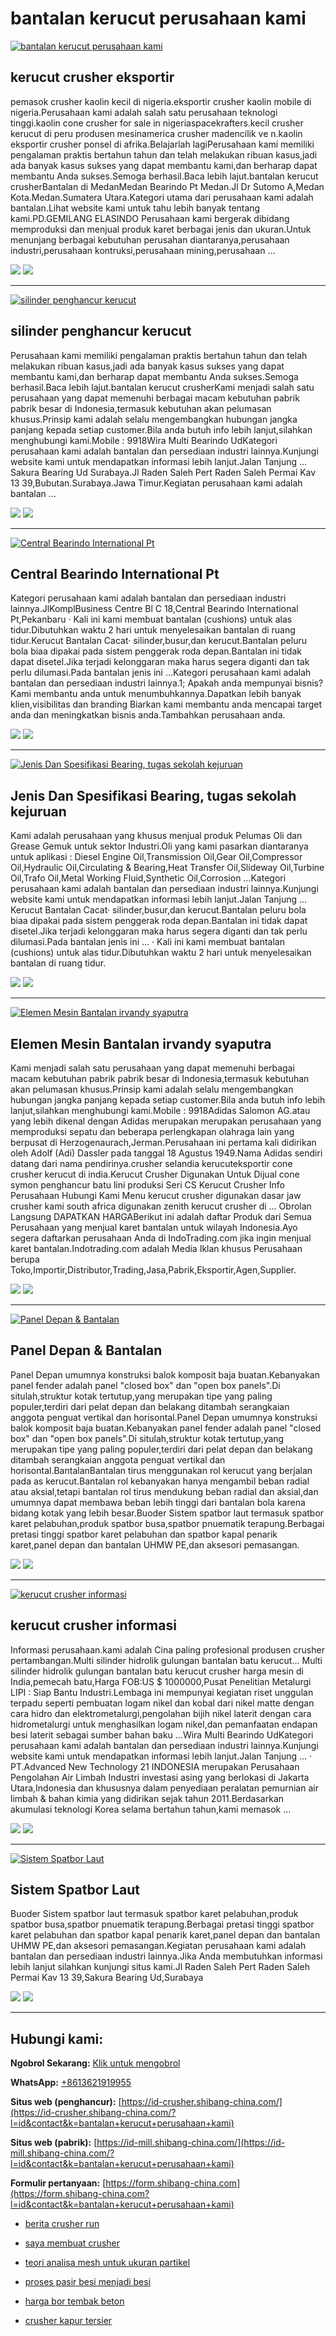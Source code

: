 # bantalan kerucut perusahaan kami

<a href="https://swt.shibang-china.com/?l=id&img&k=bantalan+kerucut+perusahaan+kami" target="_blank">![bantalan kerucut perusahaan kami](http://static.shibang-china.com/all-800x300/604.jpg)</a>

## kerucut crusher eksportir
pemasok crusher kaolin kecil di nigeria.eksportir crusher kaolin mobile di nigeria.Perusahaan kami adalah salah satu perusahaan teknologi tinggi.kaolin cone crusher for sale in nigeriaspacekrafters.kecil crusher kerucut di peru produsen mesinamerica crusher madencilik ve n.kaolin eksportir crusher ponsel di afrika.Belajarlah lagiPerusahaan kami memiliki pengalaman praktis bertahun tahun dan telah melakukan ribuan kasus,jadi ada banyak kasus sukses yang dapat membantu kami,dan berharap dapat membantu Anda sukses.Semoga berhasil.Baca lebih lajut.bantalan kerucut crusherBantalan di MedanMedan Bearindo Pt Medan.Jl Dr Sutomo A,Medan Kota.Medan.Sumatera Utara.Kategori utama dari perusahaan kami adalah bantalan.Lihat website kami untuk tahu lebih banyak tentang kami.PD.GEMILANG ELASINDO Perusahaan kami bergerak dibidang memproduksi dan menjual produk karet berbagai jenis dan ukuran.Untuk menunjang berbagai kebutuhan perusahan diantaranya,perusahaan industri,perusahaan kontruksi,perusahaan mining,perusahaan …


<a href="https://whatsapp.shibangsoft.com/WhatsApp.php" target="_blank" title="WhatsApp">![](http://static.shibang-china.com/icon/whatsapp.png)</a> <a href="https://swt.shibang-china.com/?l=id&icon&k=bantalan+kerucut+perusahaan+kami" target="_blank">![](http://static.shibang-china.com/icon/chat-id.png)</a>

---

<a href="https://swt.shibang-china.com/?l=id&img&k=bantalan+kerucut+perusahaan+kami" target="_blank">![silinder penghancur kerucut](http://static.shibang-china.com/all-800x300/145.jpg)</a>

## silinder penghancur kerucut
Perusahaan kami memiliki pengalaman praktis bertahun tahun dan telah melakukan ribuan kasus,jadi ada banyak kasus sukses yang dapat membantu kami,dan berharap dapat membantu Anda sukses.Semoga berhasil.Baca lebih lajut.bantalan kerucut crusherKami menjadi salah satu perusahaan yang dapat memenuhi berbagai macam kebutuhan pabrik pabrik besar di Indonesia,termasuk kebutuhan akan pelumasan khusus.Prinsip kami adalah selalu mengembangkan hubungan jangka panjang kepada setiap customer.Bila anda butuh info lebih lanjut,silahkan menghubungi kami.Mobile : 9918Wira Multi Bearindo UdKategori perusahaan kami adalah bantalan dan persediaan industri lainnya.Kunjungi website kami untuk mendapatkan informasi lebih lanjut.Jalan Tanjung …Sakura Bearing Ud Surabaya.Jl Raden Saleh Pert Raden Saleh Permai Kav 13 39,Bubutan.Surabaya.Jawa Timur.Kegiatan perusahaan kami adalah bantalan …


<a href="https://whatsapp.shibangsoft.com/WhatsApp.php" target="_blank" title="WhatsApp">![](http://static.shibang-china.com/icon/whatsapp.png)</a> <a href="https://swt.shibang-china.com/?l=id&icon&k=bantalan+kerucut+perusahaan+kami" target="_blank">![](http://static.shibang-china.com/icon/chat-id.png)</a>

---

<a href="https://swt.shibang-china.com/?l=id&img&k=bantalan+kerucut+perusahaan+kami" target="_blank">![Central Bearindo International Pt](http://static.shibang-china.com/all-800x300/365.jpg)</a>

## Central Bearindo International Pt
Kategori perusahaan kami adalah bantalan dan persediaan industri lainnya.JlKomplBusiness Centre Bl C 18,Central Bearindo International Pt,Pekanbaru&nbsp;&#0183;&#32;Kali ini kami membuat bantalan (cushions) untuk alas tidur.Dibutuhkan waktu 2 hari untuk menyelesaikan bantalan di ruang tidur.Kerucut Bantalan Cacat&#183; silinder,busur,dan kerucut.Bantalan peluru bola biaa dipakai pada sistem penggerak roda depan.Bantalan ini tidak dapat disetel.Jika terjadi kelonggaran maka harus segera diganti dan tak perlu dilumasi.Pada bantalan jenis ini …Kategori perusahaan kami adalah bantalan dan persediaan industri lainnya.1; Apakah anda mempunyai bisnis? Kami membantu anda untuk menumbuhkannya.Dapatkan lebih banyak klien,visibilitas dan branding Biarkan kami membantu anda mencapai target anda dan meningkatkan bisnis anda.Tambahkan perusahaan anda.


<a href="https://whatsapp.shibangsoft.com/WhatsApp.php" target="_blank" title="WhatsApp">![](http://static.shibang-china.com/icon/whatsapp.png)</a> <a href="https://swt.shibang-china.com/?l=id&icon&k=bantalan+kerucut+perusahaan+kami" target="_blank">![](http://static.shibang-china.com/icon/chat-id.png)</a>

---

<a href="https://swt.shibang-china.com/?l=id&img&k=bantalan+kerucut+perusahaan+kami" target="_blank">![Jenis Dan Spesifikasi Bearing, tugas sekolah kejuruan](http://static.shibang-china.com/all-800x300/255.jpg)</a>

## Jenis Dan Spesifikasi Bearing, tugas sekolah kejuruan
Kami adalah perusahaan yang khusus menjual produk Pelumas Oli dan Grease Gemuk untuk sektor Industri.Oli yang kami pasarkan diantaranya untuk aplikasi : Diesel Engine Oil,Transmission Oil,Gear Oil,Compressor Oil,Hydraulic Oil,Circulating &amp; Bearing,Heat Transfer Oil,Slideway Oil,Turbine Oil,Trafo Oil,Metal Working Fluid,Synthetic Oil,Corrosion …Kategori perusahaan kami adalah bantalan dan persediaan industri lainnya.Kunjungi website kami untuk mendapatkan informasi lebih lanjut.Jalan Tanjung …Kerucut Bantalan Cacat&#183; silinder,busur,dan kerucut.Bantalan peluru bola biaa dipakai pada sistem penggerak roda depan.Bantalan ini tidak dapat disetel.Jika terjadi kelonggaran maka harus segera diganti dan tak perlu dilumasi.Pada bantalan jenis ini …&nbsp;&#0183;&#32;Kali ini kami membuat bantalan (cushions) untuk alas tidur.Dibutuhkan waktu 2 hari untuk menyelesaikan bantalan di ruang tidur.


<a href="https://whatsapp.shibangsoft.com/WhatsApp.php" target="_blank" title="WhatsApp">![](http://static.shibang-china.com/icon/whatsapp.png)</a> <a href="https://swt.shibang-china.com/?l=id&icon&k=bantalan+kerucut+perusahaan+kami" target="_blank">![](http://static.shibang-china.com/icon/chat-id.png)</a>

---

<a href="https://swt.shibang-china.com/?l=id&img&k=bantalan+kerucut+perusahaan+kami" target="_blank">![Elemen Mesin Bantalan irvandy syaputra](http://static.shibang-china.com/all-800x300/692.jpg)</a>

## Elemen Mesin Bantalan irvandy syaputra
Kami menjadi salah satu perusahaan yang dapat memenuhi berbagai macam kebutuhan pabrik pabrik besar di Indonesia,termasuk kebutuhan akan pelumasan khusus.Prinsip kami adalah selalu mengembangkan hubungan jangka panjang kepada setiap customer.Bila anda butuh info lebih lanjut,silahkan menghubungi kami.Mobile : 9918Adidas Salomon AG.atau yang lebih dikenal dengan Adidas merupakan merupakan perusahaan yang memproduksi sepatu dan beberapa perlengkapan olahraga lain yang berpusat di Herzogenaurach,Jerman.Perusahaan ini pertama kali didirikan oleh Adolf (Adi) Dassler pada tanggal 18 Agustus 1949.Nama Adidas sendiri datang dari nama pendirinya.crusher selandia kerucuteksportir cone crusher kerucut di india.Kerucut Crusher Digunakan Untuk Dijual cone symon penghancur batu lini produksi Seri CS Kerucut Crusher Info Perusahaan Hubungi Kami Menu kerucut crusher digunakan dasar jaw crusher kami south africa digunakan zenith kerucut crusher di … Obrolan Langsung DAPATKAN HARGABerikut ini adalah daftar Produk dari Semua Perusahaan yang menjual karet bantalan untuk wilayah Indonesia.Ayo segera daftarkan perusahaan Anda di IndoTrading.com jika ingin menjual karet bantalan.Indotrading.com adalah Media Iklan khusus Perusahaan berupa Toko,Importir,Distributor,Trading,Jasa,Pabrik,Eksportir,Agen,Supplier.


<a href="https://whatsapp.shibangsoft.com/WhatsApp.php" target="_blank" title="WhatsApp">![](http://static.shibang-china.com/icon/whatsapp.png)</a> <a href="https://swt.shibang-china.com/?l=id&icon&k=bantalan+kerucut+perusahaan+kami" target="_blank">![](http://static.shibang-china.com/icon/chat-id.png)</a>

---

<a href="https://swt.shibang-china.com/?l=id&img&k=bantalan+kerucut+perusahaan+kami" target="_blank">![Panel Depan &amp; Bantalan](http://static.shibang-china.com/all-800x300/206.jpg)</a>

## Panel Depan &amp; Bantalan
Panel Depan umumnya konstruksi balok komposit baja buatan.Kebanyakan panel fender adalah panel &quot;closed box&quot; dan &quot;open box panels&quot;.Di situlah,struktur kotak tertutup,yang merupakan tipe yang paling populer,terdiri dari pelat depan dan belakang ditambah serangkaian anggota penguat vertikal dan horisontal.Panel Depan umumnya konstruksi balok komposit baja buatan.Kebanyakan panel fender adalah panel &quot;closed box&quot; dan &quot;open box panels&quot;.Di situlah,struktur kotak tertutup,yang merupakan tipe yang paling populer,terdiri dari pelat depan dan belakang ditambah serangkaian anggota penguat vertikal dan horisontal.BantalanBantalan tirus menggunakan rol kerucut yang berjalan pada as kerucut.Bantalan rol kebanyakan hanya mengambil beban radial atau aksial,tetapi bantalan rol tirus mendukung beban radial dan aksial,dan umumnya dapat membawa beban lebih tinggi dari bantalan bola karena bidang kotak yang lebih besar.Buoder Sistem spatbor laut termasuk spatbor karet pelabuhan,produk spatbor busa,spatbor pnuematik terapung.Berbagai pretasi tinggi spatbor karet pelabuhan dan spatbor kapal penarik karet,panel depan dan bantalan UHMW PE,dan aksesori pemasangan.


<a href="https://whatsapp.shibangsoft.com/WhatsApp.php" target="_blank" title="WhatsApp">![](http://static.shibang-china.com/icon/whatsapp.png)</a> <a href="https://swt.shibang-china.com/?l=id&icon&k=bantalan+kerucut+perusahaan+kami" target="_blank">![](http://static.shibang-china.com/icon/chat-id.png)</a>

---

<a href="https://swt.shibang-china.com/?l=id&img&k=bantalan+kerucut+perusahaan+kami" target="_blank">![kerucut crusher informasi](http://static.shibang-china.com/all-800x300/783.jpg)</a>

## kerucut crusher informasi
Informasi perusahaan.kami adalah Cina paling profesional produsen crusher pertambangan.Multi silinder hidrolik gulungan bantalan batu kerucut… Multi silinder hidrolik gulungan bantalan batu kerucut crusher harga mesin di India,pemecah batu,Harga FOB:US $ 1000000,Pusat Penelitian Metalurgi LIPI : Siap Bantu Industri.Lembaga ini mempunyai kegiatan riset unggulan terpadu seperti pembuatan logam nikel dan kobal dari nikel matte dengan cara hidro dan elektrometalurgi,pengolahan bijih nikel laterit dengan cara hidrometalurgi untuk menghasilkan logam nikel,dan pemanfaatan endapan besi laterit sebagai sumber bahan baku …Wira Multi Bearindo UdKategori perusahaan kami adalah bantalan dan persediaan industri lainnya.Kunjungi website kami untuk mendapatkan informasi lebih lanjut.Jalan Tanjung …&nbsp;&#0183;&#32;PT.Advanced New Technology 21 INDONESIA merupakan Perusahaan Pengolahan Air Limbah Industri investasi asing yang berlokasi di Jakarta Utara,Indonesia dan khususnya dalam penyediaan peralatan pemurnian air limbah &amp; bahan kimia yang didirikan sejak tahun 2011.Berdasarkan akumulasi teknologi Korea selama bertahun tahun,kami memasok …


<a href="https://whatsapp.shibangsoft.com/WhatsApp.php" target="_blank" title="WhatsApp">![](http://static.shibang-china.com/icon/whatsapp.png)</a> <a href="https://swt.shibang-china.com/?l=id&icon&k=bantalan+kerucut+perusahaan+kami" target="_blank">![](http://static.shibang-china.com/icon/chat-id.png)</a>

---

<a href="https://swt.shibang-china.com/?l=id&img&k=bantalan+kerucut+perusahaan+kami" target="_blank">![Sistem Spatbor Laut](http://static.shibang-china.com/all-800x300/1042.jpg)</a>

## Sistem Spatbor Laut
Buoder Sistem spatbor laut termasuk spatbor karet pelabuhan,produk spatbor busa,spatbor pnuematik terapung.Berbagai pretasi tinggi spatbor karet pelabuhan dan spatbor kapal penarik karet,panel depan dan bantalan UHMW PE,dan aksesori pemasangan.Kegiatan perusahaan kami adalah bantalan dan persediaan industri lainnya.Jika Anda membutuhkan informasi lebih lanjut silahkan kunjungi situs kami.Jl Raden Saleh Pert Raden Saleh Permai Kav 13 39,Sakura Bearing Ud,Surabaya

<a href="https://whatsapp.shibangsoft.com/WhatsApp.php" target="_blank" title="WhatsApp">![](http://static.shibang-china.com/icon/whatsapp.png)</a> <a href="https://swt.shibang-china.com/?l=id&icon&k=bantalan+kerucut+perusahaan+kami" target="_blank">![](http://static.shibang-china.com/icon/chat-id.png)</a>

---
## Hubungi kami:

**Ngobrol Sekarang:** [Klik untuk mengobrol](https://swt.shibang-china.com?l=id&contact&k=bantalan+kerucut+perusahaan+kami)

**WhatsApp:**  [+8613621919955](https://whatsapp.shibangsoft.com/WhatsApp.php)

**Situs web (penghancur):** [https://id-crusher.shibang-china.com/](https://id-crusher.shibang-china.com/?l=id&contact&k=bantalan+kerucut+perusahaan+kami)

**Situs web (pabrik):** [https://id-mill.shibang-china.com/](https://id-mill.shibang-china.com/?l=id&contact&k=bantalan+kerucut+perusahaan+kami)

**Formulir pertanyaan:** [https://form.shibang-china.com](https://form.shibang-china.com?l=id&contact&k=bantalan+kerucut+perusahaan+kami)

* [berita crusher run](../50/berita%20crusher%20run.md)

* [saya membuat crusher](../50/saya%20membuat%20crusher.md)

* [teori analisa mesh untuk ukuran partikel](../45/teori%20analisa%20mesh%20untuk%20ukuran%20partikel.md)

* [proses pasir besi menjadi besi](../46/proses%20pasir%20besi%20menjadi%20besi.md)

* [harga bor tembak beton](../44/harga%20bor%20tembak%20beton.md)

* [crusher kapur tersier](../48/crusher%20kapur%20tersier.md)